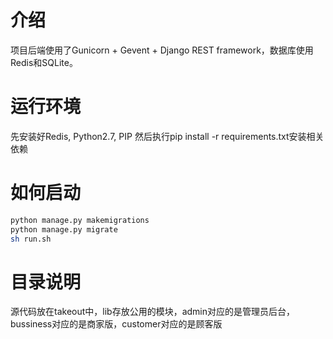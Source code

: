 # 介绍

项目后端使用了Gunicorn + Gevent + Django REST framework，数据库使用Redis和SQLite。

# 运行环境

先安装好Redis, Python2.7, PIP
然后执行pip install -r requirements.txt安装相关依赖

# 如何启动

```bash
python manage.py makemigrations
python manage.py migrate
sh run.sh
```

# 目录说明

源代码放在takeout中，lib存放公用的模块，admin对应的是管理员后台，bussiness对应的是商家版，customer对应的是顾客版

